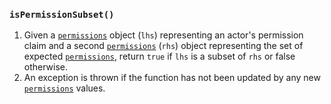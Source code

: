 ### `isPermissionSubset()`
1. Given a [`permissions`](./010-permissions.md) object (`lhs`) representing an actor's permission claim and a second [`permissions`](./010-permissions.md) (`rhs`) object representing the set of expected [`permissions`](./010-permissions.md), return `true` if `lhs` is a subset of `rhs` or false otherwise.
2. An exception is thrown if the function has not been updated by any new [`permissions`](./010-permissions.md) values.
